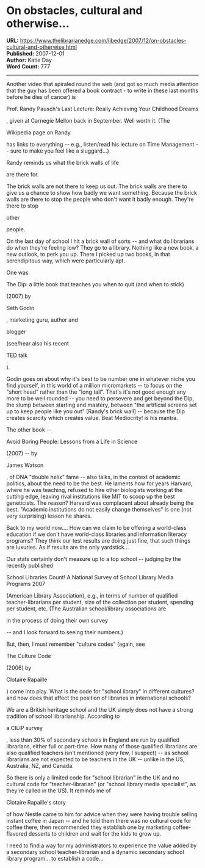 # On obstacles, cultural and otherwise...

**URL:** https://www.thelibrarianedge.com/libedge/2007/12/on-obstacles-cultural-and-otherwise.html  
**Published:** 2007-12-01  
**Author:** Katie Day  
**Word Count:** 777

---

Another video that spiraled round the web (and got so much media attention that the guy has been offered a book contract - to write in these last months before he dies of cancer)  is

Prof. Randy Pausch's Last Lecture: Really Achieving Your Childhood Dreams

, given at Carnegie Mellon back in September.  Well worth it.   (The

Wikipedia page on Randy

has links to everything -- e.g., listen/read his lecture on Time Management -- sure to make you feel like a sluggard...)

Randy reminds us what the brick walls of life

are there for.

The brick walls are not there to keep us out.  The brick walls are there to give us a chance to show how badly we want something.  Because the brick walls are there to stop the people who don't want it badly enough.  They're there to stop

other

people.

On the last day of school I hit a brick wall of sorts -- and what do librarians do when they're feeling low?  They go to a library.  Nothing like a new book, a new outlook, to perk you up.  There I picked up two books, in that serendipitous way, which were particularly apt.

One was

The Dip: a little book that teaches you when to quit (and when to stick)

(2007) by

Seth Godin

, marketing guru, author and

blogger

(see/hear also his recent

TED talk

).

Godin goes on about why it's best to be number one in whatever niche you find yourself, in this world of a million micromarkets -- to focus on the "short head" rather than the "long tail".  That's it's not good enough any more to be well rounded -- you need to persevere and get beyond the Dip, the slump between starting and mastery, between "the artificial screens set up to keep people like you out" [Randy's brick wall] -- because the Dip creates scarcity which creates value.  Beat Mediocrity! is his mantra.

The other book --

Avoid Boring People: Lessons from a Life in Science

(2007) -- by

James Watson

, of DNA "double helix" fame -- also talks, in the context of academic politics, about the need to be the best.  He laments how for years Harvard, where he was teaching, refused to hire other biologists working at the cutting edge, leaving rival institutions like MIT to scoop up the best geneticists.  The reason?  Harvard was complacent about already being the best.  "Academic institutions do not easily change themselves" is one (not very surprising) lesson he shares.

Back to my world now.... How can we claim to be offering a world-class education if we don't have world-class libraries and information literacy programs?  They think our test results are doing just fine, that such things are luxuries.  As if results are the only yardstick...

Our stats certainly don't measure up to a top school -- judging by the recently published

School Libraries Count! A National Survey of School Library Media Programs 2007

(American Library Association), e.g., in terms of number of qualified teacher-librarians per student, size of the collection per student, spending per student, etc.  (The Australian school/library associations are

in the process of doing their own survey

-- and I look forward to seeing their numbers.)

But, then, I must remember "culture codes" (again, see

The Culture Code

(2006)  by

Clotaire Rapaille

) come into play.  What is the code for "school library" in different cultures? and how does that affect the position of libraries in international schools?

We are a British heritage school and the UK simply does not have a strong tradition of school librarianship.   According to

a CILIP survey

, less than 30% of secondary schools in England are run by qualified librarians, either full or part-time.  How many of those qualified librarians are also qualified teachers isn't mentioned (very few, I suspect) -- as school librarians are not expected to be teachers in the UK -- unlike in the US, Australia, NZ, and Canada.

So there is only a limited code for "school librarian" in the UK and no cultural code for "teacher-librarian" (or "school library media specialist", as they're called in the US).  It reminds me of

Clotaire Rapaille's story

of how Nestle came to him for advice when they were having trouble selling instant coffee in Japan -- and he told them there was no cultural code for coffee there, then recommended they establish one by marketing coffee-flavored desserts to children and wait for the kids to grow up.

I need to find a way for my administrators to experience the value added by a secondary school teacher-librarian and a dynamic secondary school library program... to establish a code...
